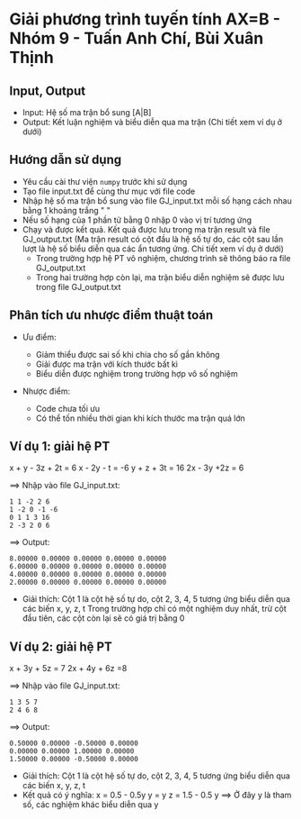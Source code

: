 # Giải phương trình tuyến tính AX=B - Nhóm 9 - Tuấn Anh Chí, Bùi Xuân Thịnh

## Input, Output
* Input: Hệ số ma trận bổ sung [A|B]
* Output: Kết luận nghiệm và biểu diễn qua ma trận
(Chi tiết xem ví dụ ở dưới)

## Hướng dẫn sử dụng
* Yêu cầu cài thư viện `numpy` trước khi sử dụng
* Tạo file input.txt để cùng thư mục với file code
* Nhập hệ số ma trận bổ sung vào file GJ_input.txt mỗi số hạng cách nhau bằng 1 khoảng trắng " "
* Nếu số hạng của 1 phần tử bằng 0 nhập 0 vào vị trí tương ứng
* Chạy và được kết quả. Kết quả được lưu trong ma trận result và file GJ_output.txt
(Ma trận result có cột đầu là hệ số tự do, các cột sau lần lượt là hệ số biểu diễn
qua các ẩn tương ứng. Chi tiết xem ví dụ ở dưới)
    - Trong trường hợp hệ PT vô nghiệm, chương trình sẽ thông báo ra file GJ_output.txt
    - Trong hai trường hợp còn lại, ma trận biểu diễn nghiệm sẽ được lưu trong file GJ_output.txt 

## Phân tích ưu nhược điểm thuật toán
* Ưu điểm: 
  * Giảm thiểu được sai số khi chia cho số gần không
  * Giải được ma trận với kích thước bất kì
  * Biểu diễn được nghiệm trong trường hợp vô số nghiệm
  
* Nhược điểm: 
  * Code chưa tối ưu
  * Có thể tốn nhiều thời gian khi kích thước ma trận quá lớn  
  
## Ví dụ 1: giải hệ PT
x + y - 3z + 2t = 6
x - 2y     -  t = -6
    y +  z + 3t = 16
2x - 3y +2z     = 6

==> Nhập vào file GJ_input.txt:
```
1 1 -2 2 6
1 -2 0 -1 -6
0 1 1 3 16
2 -3 2 0 6
```

==> Output:
```
8.00000 0.00000 0.00000 0.00000 0.00000
6.00000 0.00000 0.00000 0.00000 0.00000
4.00000 0.00000 0.00000 0.00000 0.00000
2.00000 0.00000 0.00000 0.00000 0.00000
```

- Giải thích: Cột 1 là cột hệ số tự do, cột 2, 3, 4, 5 tương ứng biểu diễn qua các biến x, y, z, t
Trong trường hợp chỉ có một nghiệm duy nhất, trừ cột đầu tiên, các cột còn lại sẽ có giá trị bằng 0

## Ví dụ 2: giải hệ PT
x + 3y + 5z = 7
2x + 4y + 6z =8

==> Nhập vào file GJ_input.txt:
```
1 3 5 7
2 4 6 8
```

==> Output:
```
0.50000 0.00000 -0.50000 0.00000
0.00000 0.00000 1.00000 0.00000
1.50000 0.00000 -0.50000 0.00000
```

- Giải thích: Cột 1 là cột hệ số tự do, cột 2, 3, 4, 5 tương ứng biểu diễn qua các biến x, y, z, t
- Kết quả có ý nghĩa:
x = 0.5 - 0.5y
y = y
z = 1.5 - 0.5 y
==> Ở đây y là tham số, các nghiệm khác biểu diễn qua y


